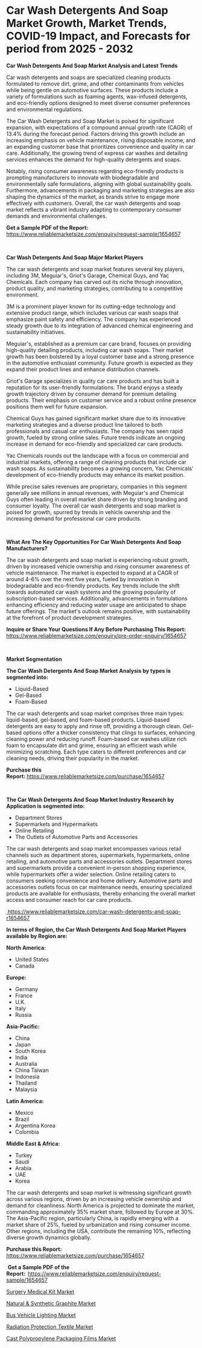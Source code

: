 <p><h1>Car Wash Detergents And Soap Market Growth, Market Trends, COVID-19 Impact, and Forecasts for period from 2025 - 2032</h1></p><p><strong>Car Wash Detergents And Soap Market Analysis and Latest Trends</strong></p>
<p><p>Car wash detergents and soaps are specialized cleaning products formulated to remove dirt, grime, and other contaminants from vehicles while being gentle on automotive surfaces. These products include a variety of formulations such as foaming agents, wax-infused detergents, and eco-friendly options designed to meet diverse consumer preferences and environmental regulations.</p><p>The Car Wash Detergents and Soap Market is poised for significant expansion, with expectations of a compound annual growth rate (CAGR) of 13.4% during the forecast period. Factors driving this growth include an increasing emphasis on vehicle maintenance, rising disposable income, and an expanding customer base that prioritizes convenience and quality in car care. Additionally, the growing trend of express car washes and detailing services enhances the demand for high-quality detergents and soaps.</p><p>Notably, rising consumer awareness regarding eco-friendly products is prompting manufacturers to innovate with biodegradable and environmentally safe formulations, aligning with global sustainability goals. Furthermore, advancements in packaging and marketing strategies are also shaping the dynamics of the market, as brands strive to engage more effectively with customers. Overall, the car wash detergents and soap market reflects a vibrant industry adapting to contemporary consumer demands and environmental challenges.</p></p>
<p><strong>Get a Sample PDF of the Report:&nbsp;</strong> <a href="https://www.reliablemarketsize.com/enquiry/request-sample/1654657?utm_campaign=1845&utm_medium=2&utm_source=Github&utm_content=ia&utm_term=08032025&utm_id=car-wash-detergents-and-soap">https://www.reliablemarketsize.com/enquiry/request-sample/1654657</a></p>
<p>&nbsp;</p>
<p><strong>Car Wash Detergents And Soap Major Market Players</strong></p>
<p><p>The car wash detergents and soap market features several key players, including 3M, Meguiar's, Griot's Garage, Chemical Guys, and Yac Chemicals. Each company has carved out its niche through innovation, product quality, and marketing strategies, contributing to a competitive environment.</p><p>3M is a prominent player known for its cutting-edge technology and extensive product range, which includes various car wash soaps that emphasize paint safety and efficiency. The company has experienced steady growth due to its integration of advanced chemical engineering and sustainability initiatives. </p><p>Meguiar's, established as a premium car care brand, focuses on providing high-quality detailing products, including car wash soaps. Their market growth has been bolstered by a loyal customer base and a strong presence in the automotive enthusiast community. Future growth is expected as they expand their product lines and enhance distribution channels.</p><p>Griot's Garage specializes in quality car care products and has built a reputation for its user-friendly formulations. The brand enjoys a steady growth trajectory driven by consumer demand for premium detailing products. Their emphasis on customer service and a robust online presence positions them well for future expansion.</p><p>Chemical Guys has gained significant market share due to its innovative marketing strategies and a diverse product line tailored to both professionals and casual car enthusiasts. The company has seen rapid growth, fueled by strong online sales. Future trends indicate an ongoing increase in demand for eco-friendly and specialized car care products.</p><p>Yac Chemicals rounds out the landscape with a focus on commercial and industrial markets, offering a range of cleaning products that include car wash soaps. As sustainability becomes a growing concern, Yac Chemicals' development of eco-friendly products may enhance its market position.</p><p>While precise sales revenues are proprietary, companies in this segment generally see millions in annual revenues, with Meguiar's and Chemical Guys often leading in overall market share driven by strong branding and consumer loyalty. The overall car wash detergents and soap market is poised for growth, spurred by trends in vehicle ownership and the increasing demand for professional car care products.</p></p>
<p>&nbsp;</p>
<p><strong>What Are The Key Opportunities For Car Wash Detergents And Soap Manufacturers?</strong></p>
<p><p>The car wash detergents and soap market is experiencing robust growth, driven by increased vehicle ownership and rising consumer awareness of vehicle maintenance. The market is expected to expand at a CAGR of around 4-6% over the next five years, fueled by innovation in biodegradable and eco-friendly products. Key trends include the shift towards automated car wash systems and the growing popularity of subscription-based services. Additionally, advancements in formulations enhancing efficiency and reducing water usage are anticipated to shape future offerings. The market's outlook remains positive, with sustainability at the forefront of product development strategies.</p></p>
<p><strong>Inquire or Share Your Questions If Any Before Purchasing This Report:</strong> <a href="https://www.reliablemarketsize.com/enquiry/pre-order-enquiry/1654657?utm_campaign=1845&utm_medium=2&utm_source=Github&utm_content=ia&utm_term=08032025&utm_id=car-wash-detergents-and-soap">https://www.reliablemarketsize.com/enquiry/pre-order-enquiry/1654657</a></p>
<p>&nbsp;</p>
<p><strong>Market Segmentation</strong></p>
<p><strong>The Car Wash Detergents And Soap Market Analysis by types is segmented into:</strong></p>
<p><ul><li>Liquid-Based</li><li>Gel-Based</li><li>Foam-Based</li></ul></p>
<p><p>The car wash detergents and soap market comprises three main types: liquid-based, gel-based, and foam-based products. Liquid-based detergents are easy to apply and rinse off, providing a thorough clean. Gel-based options offer a thicker consistency that clings to surfaces, enhancing cleaning power and reducing runoff. Foam-based car washes utilize rich foam to encapsulate dirt and grime, ensuring an efficient wash while minimizing scratching. Each type caters to different preferences and car cleaning needs, driving their popularity in the market.</p></p>
<p><strong>Purchase this Report:&nbsp;</strong><a href="https://www.reliablemarketsize.com/purchase/1654657?utm_campaign=1845&utm_medium=2&utm_source=Github&utm_content=ia&utm_term=08032025&utm_id=car-wash-detergents-and-soap">https://www.reliablemarketsize.com/purchase/1654657</a></p>
<p>&nbsp;</p>
<p><strong>The Car Wash Detergents And Soap Market Industry Research by Application is segmented into:</strong></p>
<p><ul><li>Department Stores</li><li>Supermarkets and Hypermarkets</li><li>Online Retailing</li><li>The Outlets of Automotive Parts and Accessories</li></ul></p>
<p><p>The car wash detergents and soap market encompasses various retail channels such as department stores, supermarkets, hypermarkets, online retailing, and automotive parts and accessories outlets. Department stores and supermarkets provide a convenient in-person shopping experience, while hypermarkets offer a wider selection. Online retailing caters to consumers seeking convenience and home delivery. Automotive parts and accessories outlets focus on car maintenance needs, ensuring specialized products are available for enthusiasts, thereby enhancing the overall market access and consumer reach for car care products.</p></p>
<p><a href="https://www.reliablemarketsize.com/car-wash-detergents-and-soap-r1654657?utm_campaign=1845&utm_medium=2&utm_source=Github&utm_content=ia&utm_term=08032025&utm_id=car-wash-detergents-and-soap">&nbsp;https://www.reliablemarketsize.com/car-wash-detergents-and-soap-r1654657</a></p>
<p><strong>In terms of Region, the Car Wash Detergents And Soap Market Players available by Region are:</strong></p>
<p>
    <p> <strong> North America: </strong>
        <ul>
            <li>United States</li>
            <li>Canada</li>
        </ul>
        </p> 
    <p> <strong> Europe: </strong>
        <ul>
            <li>Germany</li>
            <li>France</li>
            <li>U.K.</li>
            <li>Italy</li>
            <li>Russia</li>
        </ul>
        </p> 
    <p> <strong> Asia-Pacific: </strong>
        <ul>
            <li>China</li>
            <li>Japan</li>
            <li>South Korea</li>
            <li>India</li>
            <li>Australia</li>
            <li>China Taiwan</li>
            <li>Indonesia</li>
            <li>Thailand</li>
            <li>Malaysia</li>
        </ul>
        </p> 
    <p> <strong> Latin America: </strong>
        <ul>
            <li>Mexico</li>
            <li>Brazil</li>
            <li>Argentina Korea</li>
            <li>Colombia</li>
        </ul>
        </p> 
    <p> <strong> Middle East & Africa: </strong>
        <ul>
            <li>Turkey</li>
            <li>Saudi</li>
            <li>Arabia</li>
            <li>UAE</li>
            <li>Korea</li>
        </ul>
    </p>
    </p>
<p><p>The car wash detergents and soap market is witnessing significant growth across various regions, driven by an increasing vehicle ownership and demand for cleanliness. North America is projected to dominate the market, commanding approximately 35% market share, followed by Europe at 30%. The Asia-Pacific region, particularly China, is rapidly emerging with a market share of 25%, fueled by urbanization and rising consumer income. Other regions, including the USA, contribute the remaining 10%, reflecting diverse growth dynamics globally.</p></p>
<p><strong>Purchase this Report: </strong><a href="https://www.reliablemarketsize.com/purchase/1654657?utm_campaign=1845&utm_medium=2&utm_source=Github&utm_content=ia&utm_term=08032025&utm_id=car-wash-detergents-and-soap">https://www.reliablemarketsize.com/purchase/1654657</a></p>
<p>&nbsp;<strong>Get a Sample PDF of the Report:&nbsp;&nbsp;</strong><a href="https://www.reliablemarketsize.com/enquiry/request-sample/1654657?utm_campaign=1845&utm_medium=2&utm_source=Github&utm_content=ia&utm_term=08032025&utm_id=car-wash-detergents-and-soap">https://www.reliablemarketsize.com/enquiry/request-sample/1654657</a></p>
<p><strong></strong></p>
<p><p><a href="https://github.com/ceranamaduvq/Market-Research-Report-List-1/blob/main/surgery-medical-kit-market.md?utm_campaign=1845&utm_medium=2&utm_source=Github&utm_content=ia&utm_term=08032025&utm_id=car-wash-detergents-and-soap">Surgery Medical Kit Market</a></p><p><a href="https://github.com/geresalgieaz/Market-Research-Report-List-1/blob/main/natural-synthetic-graphite-market.md?utm_campaign=1845&utm_medium=2&utm_source=Github&utm_content=ia&utm_term=08032025&utm_id=car-wash-detergents-and-soap">Natural & Synthetic Graphite Market</a></p><p><a href="https://github.com/sibellanikmn/Market-Research-Report-List-1/blob/main/bus-vehicle-lighting-market.md?utm_campaign=1845&utm_medium=2&utm_source=Github&utm_content=ia&utm_term=08032025&utm_id=car-wash-detergents-and-soap">Bus Vehicle Lighting Market</a></p><p><a href="https://github.com/dickstoscopg/Market-Research-Report-List-1/blob/main/radiation-protection-textile-market.md?utm_campaign=1845&utm_medium=2&utm_source=Github&utm_content=ia&utm_term=08032025&utm_id=car-wash-detergents-and-soap">Radiation Protection Textile Market</a></p><p><a href="https://github.com/foustzelmsdv/Market-Research-Report-List-1/blob/main/cast-polypropylene-packaging-films-market.md?utm_campaign=1845&utm_medium=2&utm_source=Github&utm_content=ia&utm_term=08032025&utm_id=car-wash-detergents-and-soap">Cast Polypropylene Packaging Films Market</a></p></p>